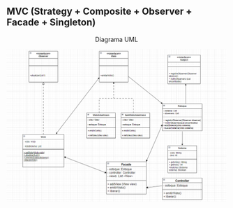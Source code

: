 <h2> MVC (Strategy + Composite + Observer + Facade + Singleton) </h2>
<div align="center"> 
    <p> Diagrama UML</p>
    <img src="DiagramaClasses/mvc3.png">
</div>

